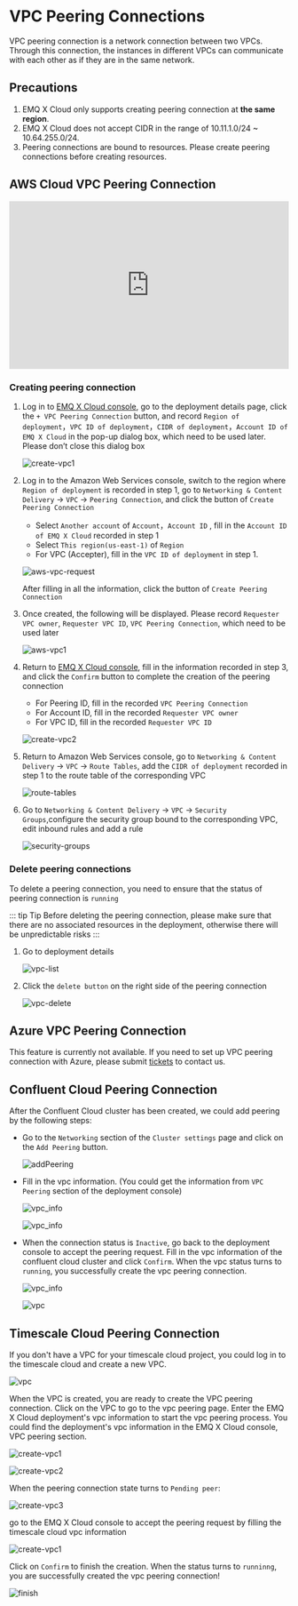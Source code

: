 # VPC Peering Connections

VPC peering connection is a network connection between two VPCs. Through this connection, the instances in different VPCs can communicate with each other as if they are in the same network.

## Precautions

1. EMQ X Cloud only supports creating peering connection at **the same region**.
2. EMQ X Cloud does not accept CIDR in the range of 10.11.1.0/24 ~ 10.64.255.0/24.
3. Peering connections are bound to resources. Please create peering connections before creating resources.


## AWS Cloud VPC Peering Connection

  <div style="position: relative; padding: 30% 45%;">
  <iframe style="position: absolute; width: 100%; height: 100%; left: 0; top: 0;" src="https://www.youtube.com/embed/ajnLBS3LLKY" title="YouTube video player" frameborder="0" allow="accelerometer; autoplay; encrypted-media; gyroscope; picture-in-picture" allowfullscreen></iframe>
  </div>

### Creating peering connection

1. Log in to [EMQ X Cloud console](<https://cloud.emqx.io/console>), go to the deployment details page, click the `+ VPC Peering Connection` button, and record `Region of deployment`，`VPC ID of deployment`，`CIDR of deployment`，`Account ID of EMQ X Cloud` in the pop-up dialog box, which need to be used later. Please don’t close this dialog box

   ![create-vpc1](./_assets/create_aws_vpc_peering.png)

2. Log in to the Amazon Web Services console, switch to the region where `Region of deployment` is recorded in step 1, go to `Networking & Content Delivery` -> `VPC` -> `Peering Connection`, and click the button of `Create Peering Connection`

   * Select `Another account` of `Account`，`Account ID` , fill in the `Account ID of EMQ X Cloud` recorded in step 1
   * Select `This region(us-east-1)` of `Region`
   * For VPC (Accepter), fill in the `VPC ID of deployment` in step 1.

   ![aws-vpc-request](./_assets/aws-vpc-request.png)

   After filling in all the information, click the button of `Create Peering Connection`

3. Once created, the following will be displayed. Please record `Requester VPC owner`, `Requester VPC ID`, `VPC Peering Connection`, which need to be used later

   ![aws-vpc1](./_assets/aws-vpc1.png)

4. Return to  [EMQ X Cloud console](<https://cloud.emqx.io/console>), fill in the information recorded in step 3, and click the `Confirm` button to complete the creation of the peering connection

   * For Peering ID,  fill in the recorded `VPC Peering Connection`
   * For Account ID,  fill in the recorded `Requester VPC owner`
   * For VPC ID,  fill in the recorded `Requester VPC ID`

   ![create-vpc2](./_assets/create_aws_vpc_peering.png)

5. Return to Amazon Web Services console, go to `Networking & Content Delivery` -> `VPC` -> `Route Tables`, add the `CIDR of deployment` recorded in step 1 to the route table of the corresponding VPC

   ![route-tables](./_assets/route-tables.png)

6. Go to `Networking & Content Delivery` -> `VPC` -> `Security Groups`,configure the security group bound to the corresponding VPC, edit inbound rules and add a rule

   ![security-groups](./_assets/security-groups.png)

### Delete peering connections

To delete a peering connection, you need to ensure that the status of peering connection is `running`

::: tip Tip
Before deleting the peering connection, please make sure that there are no associated resources in the deployment, otherwise there will be unpredictable risks
:::

1. Go to deployment details

   ![vpc-list](./_assets/vpc-list.png)

2. Click the `delete button` on the right side of the peering connection

   ![vpc-delete](./_assets/vpc-delete.png)




## Azure VPC Peering Connection

This feature is currently not available. If you need to set up VPC peering connection with Azure, please submit [tickets](../contact.md) to contact us. 


## Confluent Cloud Peering Connection

After the Confluent Cloud cluster has been created, we could add peering by the following steps:

*  Go to the `Networking` section of the `Cluster settings` page and click on the `Add Peering` button.

   ![addPeering](./_assets/confluent_addPeering.png)

*  Fill in the vpc information. (You could get the information from `VPC Peering` section of the deployment console)

   ![vpc_info](./_assets/confluent_vpc1.png)

   ![vpc_info](./_assets/confluent_vpc2.png)

*  When the connection status is `Inactive`, go back to the deployment console to accept the peering request. Fill in the vpc information of the confluent cloud cluster and click `Confirm`. When the vpc status turns to `running`, you successfully create the vpc peering connection.

   ![vpc_info](./_assets/confluent_vpc2.png)

   ![vpc](./_assets/confluent_finish.png)


## Timescale Cloud Peering Connection

If you don't have a VPC for your timescale cloud project, you could log in to the timescale cloud and create a new VPC.

   ![vpc](./_assets/timescale_cloud_1.png)
   
When the VPC is created, you are ready to create the VPC peering connection. Click on the VPC to go to the vpc peering page. Enter the EMQ X Cloud deployment's vpc information to start the vpc peering process.
You could find the deployment's vpc information in the EMQ X Cloud console, VPC peering section.

   ![create-vpc1](./_assets/create_aws_vpc_peering.png)

   ![create-vpc2](./_assets/timescale_cloud_2.png)

When the peering connection state turns to `Pending peer`:

   ![create-vpc3](./_assets/timescale_cloud_3.png)

go to the EMQ X Cloud console to accept the peering request by filling the timescale cloud vpc information

   ![create-vpc1](./_assets/create_aws_vpc_peering.png)

Click on `Confirm` to finish the creation. When the status turns to `runninng`, you are successfully created the vpc peering connection!

   ![finish](./_assets/timescale_cloud_finish.png)
